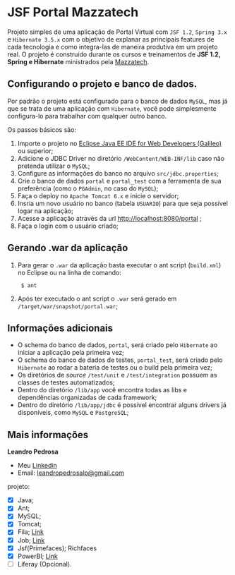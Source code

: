 JSF Portal Mazzatech
=========================

Projeto simples de uma aplicação de Portal Virtual com `JSF 1.2`, `Spring 3.x` e `Hibernate 3.5.x` com o objetivo de explanar as principais features de cada tecnologia e como integra-las de maneira produtiva em um projeto real. O projeto é construído durante os cursos e treinamentos de **JSF 1.2, Spring e Hibernate** ministrados pela [Mazzatech](https://www.mazza.tech/).

Configurando o projeto e banco de dados.
----------------------------------------

Por padrão o projeto está configurado para o banco de dados `MySQL`, mas já que se trata de uma aplicação com `Hibernate`, você pode simplesmente configura-lo para trabalhar com qualquer outro banco.

Os passos básicos são:

1. Importe o projeto no [Eclipse Java EE IDE for Web Developers (Galileo)](http://www.eclipse.org/downloads/) ou superior; 
2. Adicione o JDBC Driver no diretório `/WebContent/WEB-INF/lib` caso não pretenda utilizar o `MySQL`;
3. Configure as informações do banco no arquivo `src/jdbc.properties`;
4. Crie o banco de dados `portal` e `portal_test` com a ferramenta de sua preferência (como o `PGAdmin`, no caso do `MySQL`);
5. Faça o deploy no `Apache Tomcat 6.x` e inicie o servidor;
6. Insria um novo usuário no banco (tabela `USUARIO`) para que seja possível logar na aplicação;
7. Acesse a aplicação através da url [http://localhost:8080/portal](http://localhost:8080/portal) ;
8. Faça o login com o usuário criado;

Gerando .war da aplicação
------------------------
1. Para gerar o `.war` da aplicação basta executar o ant script (`build.xml`) no Eclipse ou na linha de comando:

		$ ant

2. Após ter executado o ant script o `.war` será gerado em `/target/war/snapshot/portal.war`;

Informações adicionais
------------------------

* O schema do banco de dados, `portal`, será criado pelo `Hibernate` ao iniciar a aplicação pela primeira vez;
* O schema do banco de dados de testes, `portal_test`, será criado pelo `Hibernate` ao rodar a bateria de testes ou o build pela primeira vez;
* Os diretórios de _source_ `/test/unit` e `/test/integration` possuem as classes de testes automatizados; 
* Dentro do diretório `/lib/app` você encontra todas as libs e dependências organizadas de cada framework;
* Dentro do diretório `/lib/app/jdbc` é possível encontrar alguns drivers já disponíveis, como `MySQL` e `PostgreSQL`;

Mais informações
----------------

**Leandro Pedrosa**
- Meu [Linkedin](https://www.linkedin.com/in/leandro-p-a28291103/)
- Email: leandropedrosalp@gmail.com

projeto: 
- [X] Java; 
- [X] Ant; 
- [X] MySQL; 
- [X] Tomcat; 
- [X] Fila; [Link](https://github.com/leandropedrosa/prova_mazzatech/tree/master/src/br/com/mazzatech/portal/rabbitmq)
- [X] Job; [Link](https://github.com/leandropedrosa/prova_mazzatech/tree/master/src/br/com/mazzatech/portal/job)
- [X] Jsf(Primefaces); Richfaces
- [X] PowerBI; [Link](https://github.com/leandropedrosa/prova_mazzatech/blob/master/WebContent/pages/produto/lista.jspx#L71)
- [ ] Liferay (Opcional). 
